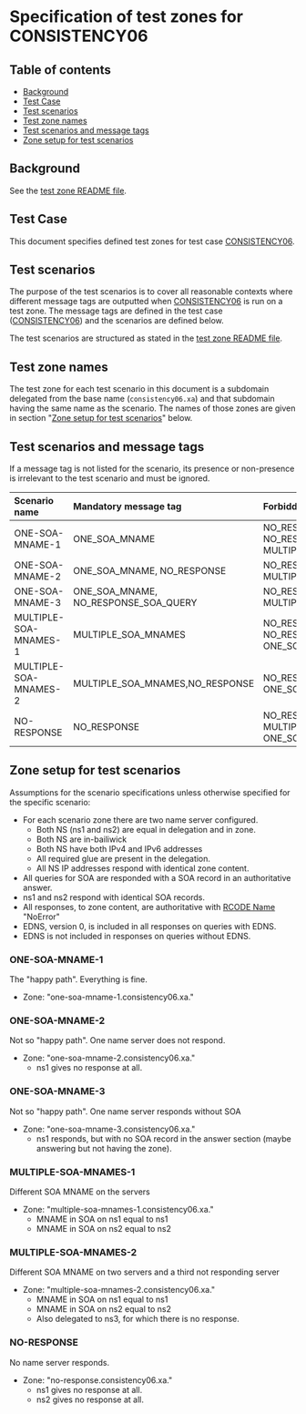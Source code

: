 # Specification of test zones for CONSISTENCY06


## Table of contents

* [Background](#background)
* [Test Case](#test-case)
* [Test scenarios](#test-scenarios)
* [Test zone names](#test-zone-names)
* [Test scenarios and message tags](#test-scenarios-and-message-tags)
* [Zone setup for test scenarios]


## Background

See the [test zone README file].


## Test Case
This document specifies defined test zones for test case [CONSISTENCY06].


## Test scenarios

The purpose of the test scenarios is to cover all reasonable contexts where
different message tags are outputted when [CONSISTENCY06] is run on a test zone.
The message tags are defined in the test case ([CONSISTENCY06]) and the scenarios
are defined below.

The test scenarios are structured as stated in the [test zone README file].

## Test zone names

The test zone for each test scenario in this document is a subdomain delegated
from the base name (`consistency06.xa`) and that subdomain having the same name as the
scenario. The names of those zones are given in section
"[Zone setup for test scenarios]" below.


## Test scenarios and message tags

If a message tag is not listed for the scenario, its presence or non-presence is
irrelevant to the test scenario and must be ignored.

Scenario name             | Mandatory message tag                | Forbidden message tags
:-------------------------|:-------------------------------------|:-------------------------------------------
ONE-SOA-MNAME-1           | ONE_SOA_MNAME                        | NO_RESPONSE, NO_RESPONSE_SOA_QUERY, MULTIPLE_SOA_MNAMES
ONE-SOA-MNAME-2           | ONE_SOA_MNAME, NO_RESPONSE           | NO_RESPONSE_SOA_QUERY, MULTIPLE_SOA_MNAMES
ONE-SOA-MNAME-3           | ONE_SOA_MNAME, NO_RESPONSE_SOA_QUERY | NO_RESPONSE, MULTIPLE_SOA_MNAMES
MULTIPLE-SOA-MNAMES-1     | MULTIPLE_SOA_MNAMES                  | NO_RESPONSE, NO_RESPONSE_SOA_QUERY, ONE_SOA_MNAME
MULTIPLE-SOA-MNAMES-2     | MULTIPLE_SOA_MNAMES,NO_RESPONSE      | NO_RESPONSE_SOA_QUERY, ONE_SOA_MNAME
NO-RESPONSE               | NO_RESPONSE                          | NO_RESPONSE_SOA_QUERY, MULTIPLE_SOA_MNAMES, ONE_SOA_MNAME


## Zone setup for test scenarios

Assumptions for the scenario specifications unless otherwise specified for
the specific scenario:
* For each scenario zone there are two name server configured.
  * Both NS (ns1 and ns2) are equal in delegation and in zone.
  * Both NS are in-bailiwick
  * Both NS have both IPv4 and IPv6 addresses
  * All required glue are present in the delegation.
  * All NS IP addresses respond with identical zone content.
* All queries for SOA are responded with a SOA record in an
  authoritative answer.
* ns1 and ns2 respond with identical SOA records.
* All responses, to zone content, are authoritative with
  [RCODE Name] "NoError"
* EDNS, version 0, is included in all responses on queries with EDNS.
* EDNS is not included in responses on queries without EDNS.

### ONE-SOA-MNAME-1
The "happy path". Everything is fine.

* Zone: "one-soa-mname-1.consistency06.xa."

### ONE-SOA-MNAME-2
Not so "happy path". One name server does not respond.

* Zone: "one-soa-mname-2.consistency06.xa."
  * ns1 gives no response at all.

### ONE-SOA-MNAME-3
Not so "happy path". One name server responds without SOA

* Zone: "one-soa-mname-3.consistency06.xa."
  * ns1 responds, but with no SOA record in the answer section
    (maybe answering but not having the zone).

### MULTIPLE-SOA-MNAMES-1
Different SOA MNAME on the servers

* Zone: "multiple-soa-mnames-1.consistency06.xa."
  * MNAME in SOA on ns1 equal to ns1
  * MNAME in SOA on ns2 equal to ns2

### MULTIPLE-SOA-MNAMES-2
Different SOA MNAME on two servers and a third not responding server

* Zone: "multiple-soa-mnames-2.consistency06.xa."
  * MNAME in SOA on ns1 equal to ns1
  * MNAME in SOA on ns2 equal to ns2
  * Also delegated to ns3, for which there is no response.

### NO-RESPONSE
No name server responds.

* Zone: "no-response.consistency06.xa."
  * ns1 gives no response at all.
  * ns2 gives no response at all.


[CONSISTENCY06]:                                                  ../../tests/Consistency-TP/consistency06.md
[RCODE Name]:                                                     https://www.iana.org/assignments/dns-parameters/dns-parameters.xhtml#dns-parameters-6
[Test zone README file]:                                          ../README.md
[Zone setup for test scenarios]:                                  #zone-setup-for-test-scenarios

